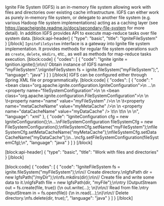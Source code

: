Ignite File System (IGFS) is an in-memory file system allowing work with files and directories over existing cache infrastructure. 
IGFS can either work as purely in-memory file system, or delegate to another file system (e.g. various Hadoop file system implementations) acting as a caching layer (see https://apacheignite.readme.io/docs/secondary-file-system for more detail).
In addition IGFS provides API to execute map-reduce tasks over file system data.
[block:api-header]
{
  "type": "basic",
  "title": "IgniteFileSystem"
}
[/block]
`IgniteFileSystem` interface is a gateway into Ignite file system implementation. It provides methods for regular file system operations such as `create`, `delete`, `mkdirs`, etc., as well as methods for map-reduce tasks execution.
[block:code]
{
  "codes": [
    {
      "code": "Ignite ignite = Ignition.ignite();\n\n// Obtain instance of IGFS named \"myFileSystem\".\nIgniteFileSystem fs = ignite.fileSystem(\"myFileSystem\");",
      "language": "java"
    }
  ]
}
[/block]
IGFS can be configured either through Spring XML file or programmatically.
[block:code]
{
  "codes": [
    {
      "code": "<bean class=\"org.apache.ignite.configuration.IgniteConfiguration\">\n  ...\n  <property name=\"fileSystemConfiguration\">\n    <list>\n      <bean class=\"org.apache.ignite.configuration.FileSystemConfiguration\">\n        <!-- Distinguished file system name. -->\n      \t<property name=\"name\" value=\"myFileSystem\" />\n        <!-- Name of the cache where file system structure will be stored. Should be configured separately. -->\n      \t<property name=\"metaCacheName\" value=\"myMetaCache\" />\n        <!-- Name of the cache where file data will be stored. Should be configured separately. -->\n        <property name=\"dataCacheName\" value=\"myDataCache\" />      \t\n    \t</bean>\n    </list>    \n  </property>\n</bean>",
      "language": "xml"
    },
    {
      "code": "IgniteConfiguration cfg = new IgniteConfiguration();\n...\nFileSystemConfiguration fileSystemCfg = new FileSystemConfiguration();\nfileSystemCfg.setName(\"myFileSystem\");\nfileSystemCfg.setMetaCacheName(\"myMetaCache\");\nfileSystemCfg.setDataCacheName(\"myDataCache\");\n...\ncfg.setFileSystemConfiguration(fileSystemCfg);\n",
      "language": "java"
    }
  ]
}
[/block]

[block:api-header]
{
  "type": "basic",
  "title": "Work with files and directories"
}
[/block]

[block:code]
{
  "codes": [
    {
      "code": "IgniteFileSystem fs = ignite.fileSystem(\"myFileSystem\");\n\n// Create directory.\nIgfsPath dir = new IgfsPath(\"/myDir\");\n\nfs.mkdirs(dir);\n\n// Create file and write some data to it.\nIgfsPath file = new IgfsPath(dir, \"myFile\");\n\ntry (OutputStream out = fs.create(file, true)) {\n    out.write(...);  \n}\n\n// Read from file.\ntry (InputStream in = fs.open(file)) {\n    in.read(...);\n}\n\n// Delete directory.\nfs.delete(dir, true);",
      "language": "java"
    }
  ]
}
[/block]